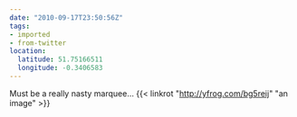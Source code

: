 ```yaml
---
date: "2010-09-17T23:50:56Z"
tags:
- imported
- from-twitter
location:
  latitude: 51.75166511
  longitude: -0.3406583
---
```

Must be a really nasty marquee… {{< linkrot "http://yfrog.com/bg5reij" "an image" >}}
